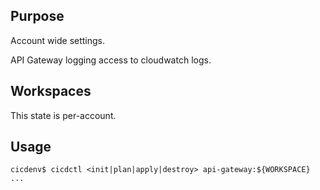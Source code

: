 ## Purpose
Account wide settings.

API Gateway logging access to cloudwatch logs.

## Workspaces
This state is per-account.

## Usage
```
cicdenv$ cicdctl <init|plan|apply|destroy> api-gateway:${WORKSPACE}
...
```
